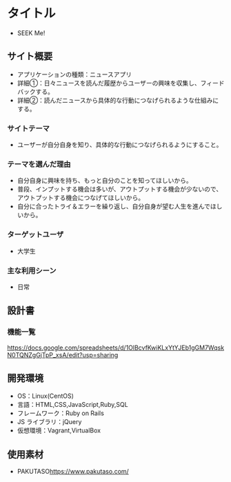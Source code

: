 # タイトル

- SEEK Me!

## サイト概要

- アプリケーションの種類：ニュースアプリ
- 詳細①：日々ニュースを読んだ履歴からユーザーの興味を収集し、フィードバックする。
- 詳細②：読んだニュースから具体的な行動につなげられるような仕組みにする。

### サイトテーマ

- ユーザーが自分自身を知り、具体的な行動につなげられるようにすること。

### テーマを選んだ理由

- 自分自身に興味を持ち、もっと自分のことを知ってほしいから。
- 普段、インプットする機会は多いが、アウトプットする機会が少ないので、アウトプットする機会につなげてほしいから。
- 自分に合ったトライ＆エラーを繰り返し、自分自身が望む人生を進んでほしいから。

### ターゲットユーザ

- 大学生

### 主な利用シーン

- 日常

## 設計書

### 機能一覧

https://docs.google.com/spreadsheets/d/1OlBcvfKwiKLxYtYJEb1gGM7WqskN0TQNZgGjTpP_xsA/edit?usp=sharing

## 開発環境

- OS：Linux(CentOS)
- 言語：HTML,CSS,JavaScript,Ruby,SQL
- フレームワーク：Ruby on Rails
- JS ライブラリ：jQuery
- 仮想環境：Vagrant,VirtualBox

## 使用素材

- PAKUTASO<https://www.pakutaso.com/>